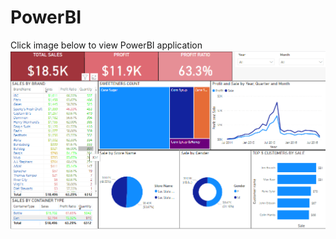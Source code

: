 # PowerBI
Click image below to view PowerBI application
[![Click me](https://github.com/kingsleyobiedeh/PowerBI/blob/master/Beer%20Drink%20Insight.png)](https://app.powerbi.com/view?r=eyJrIjoiNmNhYWNmZWItNWViZi00MTFmLWIzMGUtNjVmMzc3Mjg4OTNkIiwidCI6ImNkMzE5NjcxLTUyZTctNGE2OC1hZmE5LWZjZjhmODlmMDllYSIsImMiOjN9)
